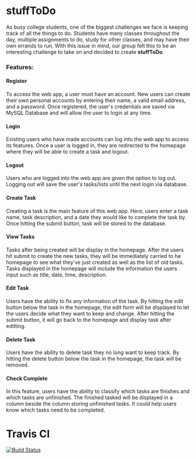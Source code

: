 # stuffToDo

As busy college students, one of the biggest challenges we face is keeping track of all the things to do. Students have many classes throughout the day, multiple assignments to do, study for other classes, and may have their own errands to run. With this issue in mind, our group felt this to be an interesting challenge to take on and decided to create **stuffToDo**. 

### Features: ###

#### Register ####
To access the web app, a user must have an account. New users can create their own personal accounts by entering their name, a valid email address, and a password. Once registered, the user's credentials are saved via MySQL Database and will allow the user to login at any time. 

#### Login ####
Existing users who have made accounts can log into the web app to access its features. Once a user is logged in, they are redirected to the homepage where they will be able to create a task and logout.

#### Logout ####
Users who are logged into the web app are given the option to log out. Logging out will save the user's tasks/lists until the next login via database. 

#### Create Task ####
Creating a task is the main feature of this web app. Here, users enter a task name, task description, and a date they would like to complete the task by. Once hitting the submit button, task will be stored to the database.

#### View Tasks ####
Tasks after being created will be display in the homepage. After the users hit submit to create the new tasks, they will be immediately carried to he homepage to see what they've just created as well as the list of old tasks. Tasks displayed in the homepage will include the information the users input such as title, date, time, description.

#### Edit Task ####
Users have the ability to fix any information of the task. By hitting the edit button below the task in the homepage, the edit form will be displayed to let the users decide what they want to keep and change. After hitting the submit button, it will go back to the homepage and display task after editting.  

#### Delete Task ####
Users have the ability to delete task they no long want to keep track. By hitting the delete button below the task in the homepage, the task will be removed.

#### Check Complete ####
In this feature, users have the ability to classify which tasks are finishes and which tasks are unfinished. The finished tasked will be displayed in a column beside the column storing unfinished tasks. It could help users know which tasks need to be completed.


# Travis CI

[![Build Status](https://travis-ci.com/donieypon/Team8.svg?branch=master)](https://travis-ci.com/donieypon/Team8)
